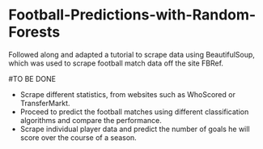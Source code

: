 # Football-Predictions-with-Random-Forests
Followed along and adapted a tutorial to scrape data using BeautifulSoup, which was used to scrape football match data off the site FBRef.

#TO BE DONE
- Scrape different statistics, from websites such as WhoScored or TransferMarkt.
- Proceed to predict the football matches using different classification algorithms and compare the performance.
- Scrape individual player data and predict the number of goals he will score over the course of a season.
